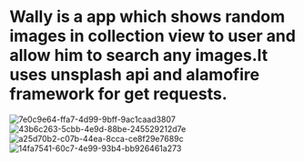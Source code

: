 # Wally is a app which shows random images in collection view to user and allow him to search any images.It uses unsplash api and alamofire framework for get requests.
![7e0c9e64-ffa7-4d99-9bff-9ac1caad3807](https://user-images.githubusercontent.com/32071667/52459171-9255d000-2b31-11e9-80d6-fbf3d1f4ce46.png)
![43b6c263-5cbb-4e9d-88be-245529212d7e](https://user-images.githubusercontent.com/32071667/52459173-9255d000-2b31-11e9-85b0-fefe871471e0.png)
![a25d70b2-c07b-44ea-8cca-ce8f29e7689c](https://user-images.githubusercontent.com/32071667/52459174-9255d000-2b31-11e9-9349-9b300c6dc33e.png)
![14fa7541-60c7-4e99-93b4-bb926461a273](https://user-images.githubusercontent.com/32071667/52459175-9255d000-2b31-11e9-995d-c8a33fbe2ec1.png)
